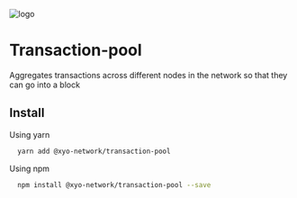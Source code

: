 
[logo]: https://cdn.xy.company/img/brand/XY_Logo_GitHub.png

![logo]

# Transaction-pool

Aggregates transactions across different nodes in the network so that they can go into a block

## Install

Using yarn

```sh
  yarn add @xyo-network/transaction-pool
```

Using npm

```sh
  npm install @xyo-network/transaction-pool --save
```
